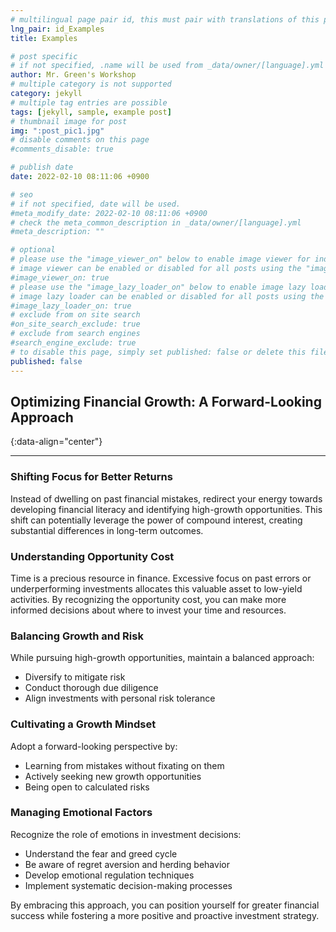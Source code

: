 ```yaml
---
# multilingual page pair id, this must pair with translations of this page. (This name must be unique)
lng_pair: id_Examples
title: Examples

# post specific
# if not specified, .name will be used from _data/owner/[language].yml
author: Mr. Green's Workshop
# multiple category is not supported
category: jekyll
# multiple tag entries are possible
tags: [jekyll, sample, example post]
# thumbnail image for post
img: ":post_pic1.jpg"
# disable comments on this page
#comments_disable: true

# publish date
date: 2022-02-10 08:11:06 +0900

# seo
# if not specified, date will be used.
#meta_modify_date: 2022-02-10 08:11:06 +0900
# check the meta_common_description in _data/owner/[language].yml
#meta_description: ""

# optional
# please use the "image_viewer_on" below to enable image viewer for individual pages or posts (_posts/ or [language]/_posts folders).
# image viewer can be enabled or disabled for all posts using the "image_viewer_posts: true" setting in _data/conf/main.yml.
#image_viewer_on: true
# please use the "image_lazy_loader_on" below to enable image lazy loader for individual pages or posts (_posts/ or [language]/_posts folders).
# image lazy loader can be enabled or disabled for all posts using the "image_lazy_loader_posts: true" setting in _data/conf/main.yml.
#image_lazy_loader_on: true
# exclude from on site search
#on_site_search_exclude: true
# exclude from search engines
#search_engine_exclude: true
# to disable this page, simply set published: false or delete this file
published: false
---
```


## Optimizing Financial Growth: A Forward-Looking Approach
{:data-align="center"}

***

### Shifting Focus for Better Returns

Instead of dwelling on past financial mistakes, redirect your energy towards developing financial literacy and identifying high-growth opportunities. This shift can potentially leverage the power of compound interest, creating substantial differences in long-term outcomes.

### Understanding Opportunity Cost

Time is a precious resource in finance. Excessive focus on past errors or underperforming investments allocates this valuable asset to low-yield activities. By recognizing the opportunity cost, you can make more informed decisions about where to invest your time and resources.

### Balancing Growth and Risk

While pursuing high-growth opportunities, maintain a balanced approach:
- Diversify to mitigate risk
- Conduct thorough due diligence
- Align investments with personal risk tolerance

### Cultivating a Growth Mindset

Adopt a forward-looking perspective by:
- Learning from mistakes without fixating on them
- Actively seeking new growth opportunities
- Being open to calculated risks

### Managing Emotional Factors

Recognize the role of emotions in investment decisions:
- Understand the fear and greed cycle
- Be aware of regret aversion and herding behavior
- Develop emotional regulation techniques
- Implement systematic decision-making processes

By embracing this approach, you can position yourself for greater financial success while fostering a more positive and proactive investment strategy.

